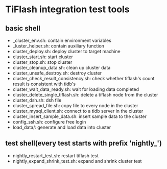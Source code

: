 # TiFlash integration test tools
## basic shell
- _cluster_env.sh: contain environment variables
- _luster_helper.sh: contain auxiliary function
- cluster_deploy.sh: deploy cluster to target machine
- cluster_start.sh: start cluster
- cluster_stop.sh: stop cluster
- cluster_cleanup_data.sh: clean up cluster data
- cluster_unsafe_destroy.sh: destroy cluster
- cluster_check_result_consistency.sh: check whether tiflash's count result is consistent with tidb's
- cluster_wait_data_ready.sh: wait for loading data completed
- cluster_delete_single_tiflash.sh: delete a tiflash node from the cluster
- cluster_dsh.sh: dsh file
- cluster_spread_file.sh: copy file to every node in the cluster
- cluster_mysql_client.sh: connect to a tidb server in the cluster
- cluster_insert_sample_data.sh: insert sample data to the cluster
- config_ssh.sh: configure free login
- load_data/: generate and load data into cluster


## test shell(every test starts with prefix 'nightly_')
- nightly_restart_test.sh: restart tiflash test
- nightly_expand_shrink_test.sh: expand and shrink cluster test
